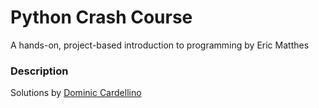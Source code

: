# Python Crash Course

A hands-on, project-based introduction to programming by Eric Matthes

### Description

Solutions by [Dominic Cardellino](https://github.com/dcardellino/)